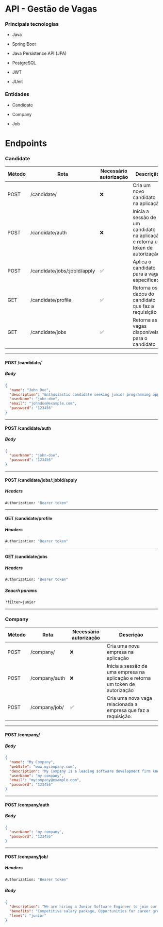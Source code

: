 # API - Gestão de Vagas

### Principais tecnologias

- Java

- Spring Boot

- Java Persistence API (JPA)

- PostgreSQL

- JWT

- JUnit

### Entidades

- Candidate

- Company

- Job

# Endpoints

### Candidate

| Método | Rota                         | Necessário autorização | Descrição                                                                      |
| ------ | ---------------------------- | ---------------------- | ------------------------------------------------------------------------------ |
| POST   | /candidate/                  | ❌                     | Cria um novo candidato na aplicação                                            |
| POST   | /candidate/auth              | ❌                     | Inicia a sessão de um candidato na aplicação e retorna um token de autorização |
| POST   | /candidate/jobs/:jobId/apply | ✅                     | Aplica o candidato para a vaga especificada                                    |
| GET    | /candidate/profile           | ✅                     | Retorna os dados do candidato que faz a requisição                             |
| GET    | /candidate/jobs              | ✅                     | Retorna as vagas disponíveis para o candidato                                  |

---

#### POST /candidate/

##### Body

```json
{
  "name": "John Doe",
  "description": "Enthusiastic candidate seeking junior programming opportunities, with promising skills in software development.",
  "userName": "john-doe",
  "email": "johndoe@example.com",
  "password": "123456"
}
```

---

#### POST /candidate/auth

##### Body

```json
{
  "userName": "john-doe",
  "password": "123456"
}
```

---

#### POST /candidate/jobs/:jobId/apply

##### Headers

```bash
Authorization: "Bearer token"
```

---

#### GET /candidate/profile

##### Headers

```bash
Authorization: "Bearer token"
```

---

#### GET /candidate/jobs

##### Headers

```bash
Authorization: "Bearer token"
```

##### Seacrh params

```bash
?filter=junior
```

---

### Company

| Método | Rota          | Necessário autorização | Descrição                                                                     |
| ------ | ------------- | ---------------------- | ----------------------------------------------------------------------------- |
| POST   | /company/     | ❌                     | Cria uma nova empresa na aplicação                                            |
| POST   | /company/auth | ❌                     | Inicia a sessão de uma empresa na aplicação e retorna um token de autorização |
| POST   | /company/job/ | ✅                     | Cria uma nova vaga relacionada a empresa que faz a requisição.                |

---

#### POST /company/

##### Body

```json
{
  "name": "My Company",
  "webSite": "www.mycompany.com",
  "description": "My Company is a leading software development firm known for its innovative solutions and client-centric approach",
  "userName": "my-company",
  "email": "mycompany@example.com",
  "password": "123456"
}
```

---

#### POST /company/auth

##### Body

```json
{
  "userName": "my-company",
  "password": "123456"
}
```

---

#### POST /company/job/

##### Headers

```bash
Authorization: "Bearer token"
```

##### Body

```json
{
  "description": "We are hiring a Junior Software Engineer to join our dynamic team. Responsibilities include coding, testing, and collaborating on innovative software solutions. Apply now!",
  "benefits": "Competitive salary package, Opportunities for career growth and advancement, Health insurance coverage, Flexible work schedule, Generous vacation and paid time off",
  "level": "junior"
}
```

